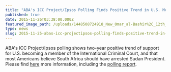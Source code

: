 ```yaml
---
title: "ABA's ICC Project/Ipsos Polling Finds Positive Trend in U.S. Membership in the ICC"
published: true
date: 2015-11-26T03:38:00.000Z
featured_image_path: /uploads/1448508724918_New_Omar_al-Bashir%2C_12th_AU_Summit%2C_090202-N-0506A-137.jpg
type: news
slug: 2015-11-25-abas-icc-projectipsos-polling-finds-positive-trend-in-us-membership-in-the-icc
---
```


ABA's ICC Project/Ipsos polling shows two-year positive trend of support for U.S. becoming a member of the International Criminal Court, and that most Americans believe South Africa should have arrested Sudan President. Please find [here](http://bit.ly/1HnkzQ4) more information, including the [polling report](http://bit.ly/1Hndpva).

